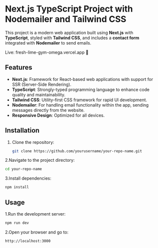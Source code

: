 # Next.js TypeScript Project with Nodemailer and Tailwind CSS

This project is a modern web application built using **Next.js** with **TypeScript**, styled with **Tailwind CSS**, and includes a **contact form** integrated with **Nodemailer** to send emails.

Live: fresh-lime-gym-omega.vercel.app 📢

## Features

- **Next.js**: Framework for React-based web applications with support for SSR (Server-Side Rendering).
- **TypeScript**: Strongly-typed programming language to enhance code quality and maintainability.
- **Tailwind CSS**: Utility-first CSS framework for rapid UI development.
- **Nodemailer**: For handling email functionality within the app, sending messages directly from the website.
- **Responsive Design**: Optimized for all devices.

## Installation

1. Clone the repository:
   ```bash
   git clone https://github.com/yourusername/your-repo-name.git
   
2.Navigate to the project directory:
  ```bash
cd your-repo-name
  ```
3.Install dependencies:
  ```bash
  npm install
   ```
## Usage

1.Run the development server:
  ```bash
  npm run dev
   ```
2.Open your browser and go to:
  ```bash
  http://localhost:3000
